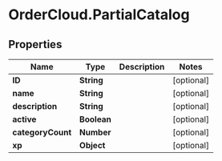 # OrderCloud.PartialCatalog

## Properties
Name | Type | Description | Notes
------------ | ------------- | ------------- | -------------
**ID** | **String** |  | [optional] 
**name** | **String** |  | [optional] 
**description** | **String** |  | [optional] 
**active** | **Boolean** |  | [optional] 
**categoryCount** | **Number** |  | [optional] 
**xp** | **Object** |  | [optional] 


